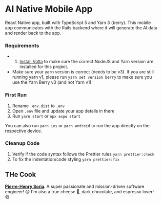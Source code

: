 # AI Native Mobile App

React Native app, built with TypeScript 5 and Yarn 3 (berry). This mobile app communicates with the Rails backend where it will generate the AI data and render back to the app.

### Requirements

- 1. [Install Volta](https://docs.volta.sh/guide/getting-started/) to make sure the correct NodeJS and Yarn version are installed for this project.
- Make sure your yarn version is correct (needs to be v3). If you are still running yarn v1, please run `yarn set version berry` to make sure you use the Yarn Berry v3 (and not Yarn v1).

### First Run

1. Rename `.env.dist` to `.env`
2. Open `.env` file and update your app details in there
3. Run `yarn start` or `npx expo start`

You can also run `yarn ios` or `yarn android` to run the app directly on the respective device.

### Cleanup Code

1. Verify if the code syntax follows the Prettier rules `yarn prettier:check`
2. To fix the indentation/code styling `yarn prettier:fix`

## THe Cook

**[Pierre-Henry Soria](https://ph7.me)**. A super passionate and mission-driven software engineer! 😊 I'm also a true cheese 🧀, dark chocolate, and espresso lover! 😋
